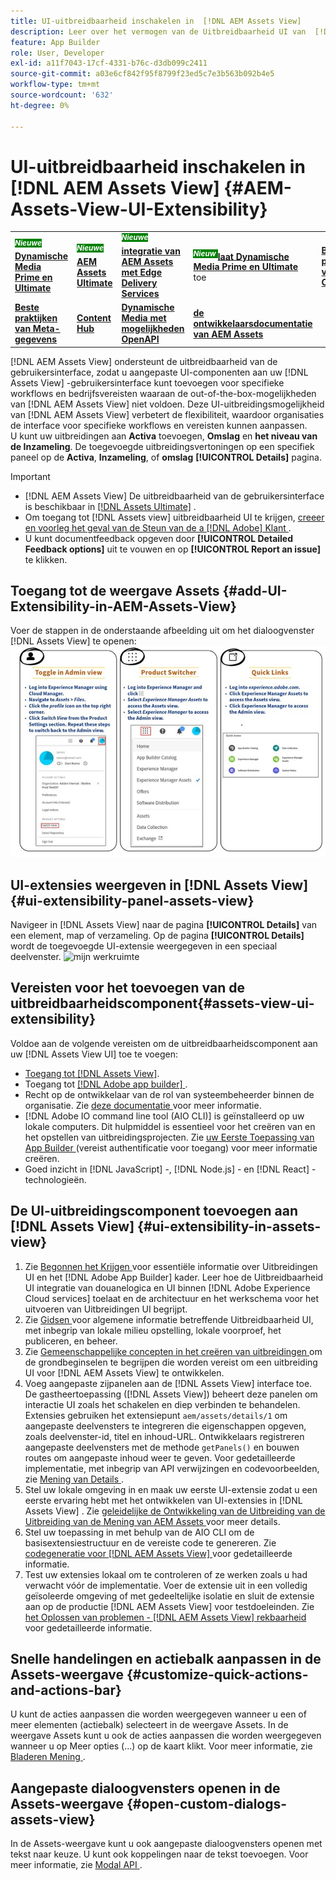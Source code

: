 ```yaml
---
title: UI-uitbreidbaarheid inschakelen in  [!DNL AEM Assets View]
description: Leer over het vermogen van de Uitbreidbaarheid UI van  [!DNL AEM Assets View]. [!DNL AEM Assets View]  UI toelaat het toevoegen van componenten van douaneUI om aan specifieke bedrijfsbehoeften te voldoen.
feature: App Builder
role: User, Developer
exl-id: a11f7043-17cf-4331-b76c-d3db099c2411
source-git-commit: a03e6cf842f95f8799f23ed5c7e3b563b092b4e5
workflow-type: tm+mt
source-wordcount: '632'
ht-degree: 0%

---
```


# UI-uitbreidbaarheid inschakelen in [!DNL AEM Assets View] {#AEM-Assets-View-UI-Extensibility}

<table>
    <tr>
        <td>
            <sup style= "background-color:#008000; color:#FFFFFF; font-weight:bold"><i> Nieuwe </i></sup> <a href="/help/assets/dynamic-media/dm-prime-ultimate.md"><b> Dynamische Media Prime en Ultimate </b></a>
        </td>
        <td>
            <sup style= "background-color:#008000; color:#FFFFFF; font-weight:bold"><i> Nieuwe </i></sup> <a href="/help/assets/assets-ultimate-overview.md"><b> AEM Assets Ultimate </b></a>
        </td>
        <td>
            <sup style= "background-color:#008000; color:#FFFFFF; font-weight:bold"><i> Nieuwe </i></sup> <a href="/help/assets/integrate-aem-assets-edge-delivery-services.md"><b> integratie van AEM Assets met Edge Delivery Services </b></a>
        </td>
          <td>
            <sup style= "background-color:#008000; color:#FFFFFF; font-weight:bold"><i> Nieuw </i></sup> <a href="/help/assets/dynamic-media/enable-dynamic-media-prime-and-ultimate.md"><b> laat Dynamische Media Prime en Ultimate </b></a> toe
        </td>
        <td>
            <a href="/help/assets/search-best-practices.md"><b> Beste praktijken van het Onderzoek </b></a>
        </td>
    </tr>
    <tr>
        <td>
            <a href="/help/assets/metadata-best-practices.md"><b> Beste praktijken van Meta-gegevens </b></a>
        </td>
        <td>
            <a href="/help/assets/product-overview.md"><b> Content Hub </b></a>
        </td>
        <td>
            <a href="/help/assets/dynamic-media-open-apis-overview.md"><b> Dynamische Media met mogelijkheden OpenAPI </b></a>
        </td>
        <td>
            <a href="https://developer.adobe.com/experience-cloud/experience-manager-apis/"><b> de ontwikkelaarsdocumentatie van AEM Assets </b></a>
        </td>
    </tr>
</table>

[!DNL AEM Assets View] ondersteunt de uitbreidbaarheid van de gebruikersinterface, zodat u aangepaste UI-componenten aan uw [!DNL Assets View] -gebruikersinterface kunt toevoegen voor specifieke workflows en bedrijfsvereisten waaraan de out-of-the-box-mogelijkheden van [!DNL AEM Assets View] niet voldoen. Deze UI-uitbreidingsmogelijkheid van [!DNL AEM Assets View] verbetert de flexibiliteit, waardoor organisaties de interface voor specifieke workflows en vereisten kunnen aanpassen.\
U kunt uw uitbreidingen aan **Activa** toevoegen, **Omslag** en **het niveau van de Inzameling**. De toegevoegde uitbreidingsvertoningen op een specifiek paneel op de **Activa**, **Inzameling**, of **omslag** **[!UICONTROL Details]** pagina.

>[!IMPORTANT]
>
> * [!DNL AEM Assets View] De uitbreidbaarheid van de gebruikersinterface is beschikbaar in [[!DNL Assets Ultimate]](/help/assets/assets-ultimate-overview.md) .
> * Om toegang tot [!DNL Assets view] uitbreidbaarheid UI te krijgen, [ creeer en voorleg het geval van de Steun van de a [!DNL Adobe]  Klant ](https://helpx.adobe.com/enterprise/using/support-for-experience-cloud.html).
> * U kunt documentfeedback opgeven door **[!UICONTROL Detailed Feedback options]** uit te vouwen en op **[!UICONTROL Report an issue]** te klikken.

## <a id="1"></a> Toegang tot de weergave Assets {#add-UI-Extensibility-in-AEM-Assets-View}

Voer de stappen in de onderstaande afbeelding uit om het dialoogvenster [!DNL Assets View] te openen:
![ toegang-activa-mening-ui ](/help/assets/assets/access-assets-view.jpg)

## UI-extensies weergeven in [!DNL Assets View] {#ui-extensibility-panel-assets-view}

Navigeer in [!DNL Assets View] naar de pagina **[!UICONTROL Details]** van een element, map of verzameling. Op de pagina **[!UICONTROL Details]** wordt de toegevoegde UI-extensie weergegeven in een speciaal deelvenster.
![ mijn werkruimte ](/help/assets/assets/my-workspace-assets-view3.png)

## Vereisten voor het toevoegen van de uitbreidbaarheidscomponent{#assets-view-ui-extensibility}

Voldoe aan de volgende vereisten om de uitbreidbaarheidscomponent aan uw [!DNL Assets View UI] toe te voegen:

* [ Toegang tot  [!DNL Assets View]](#1).
* Toegang tot [[!DNL Adobe app builder] ](https://developer.adobe.com/app-builder/docs/overview/).
* Recht op de ontwikkelaar van de rol van systeembeheerder binnen de organisatie. Zie [ deze documentatie ](https://developer.adobe.com/uix/docs/guides/get-access/) voor meer informatie.
* [!DNL Adobe IO command line tool (AIO CLI)] is geïnstalleerd op uw lokale computers. Dit hulpmiddel is essentieel voor het creëren van en het opstellen van uitbreidingsprojecten. Zie [ uw Eerste Toepassing van App Builder ](https://developer.adobe.com/app-builder/docs/get_started/app_builder_get_started/first-app#local-environment-set-up) (vereist authentificatie voor toegang) voor meer informatie creëren.
* Goed inzicht in [!DNL JavaScript] -, [!DNL Node.js] - en [!DNL React] -technologieën.

## De UI-uitbreidingscomponent toevoegen aan [!DNL Assets View] {#ui-extensibility-in-assets-view}

1. Zie [ Begonnen het Krijgen ](https://developer.adobe.com/uix/docs/getting-started/) voor essentiële informatie over Uitbreidingen UI en het [!DNL Adobe App Builder] kader. Leer hoe de Uitbreidbaarheid UI integratie van douanelogica en UI binnen [!DNL Adobe Experience Cloud services] toelaat en de architectuur en het werkschema voor het uitvoeren van Uitbreidingen UI begrijpt.
1. Zie [ Gidsen ](https://developer.adobe.com/uix/docs/guides/) voor algemene informatie betreffende Uitbreidbaarheid UI, met inbegrip van lokale milieu opstelling, lokale voorproef, het publiceren, en beheer.
1. Zie [ Gemeenschappelijke concepten in het creëren van uitbreidingen ](https://developer.adobe.com/uix/docs/services/aem-assets-view/api/commons/) om de grondbeginselen te begrijpen die worden vereist om een uitbreiding UI voor [!DNL AEM Assets View] te ontwikkelen.
1. Voeg aangepaste zijpanelen aan de [!DNL Assets View] interface toe. De gastheertoepassing ([!DNL Assets View]) beheert deze panelen om interactie UI zoals het schakelen en diep verbinden te behandelen. Extensies gebruiken het extensiepunt `aem/assets/details/1` om aangepaste deelvensters te integreren die eigenschappen opgeven, zoals deelvenster-id, titel en inhoud-URL. Ontwikkelaars registreren aangepaste deelvensters met de methode `getPanels()` en bouwen routes om aangepaste inhoud weer te geven. Voor gedetailleerde implementatie, met inbegrip van API verwijzingen en codevoorbeelden, zie [ Mening van Details ](https://developer.adobe.com/uix/docs/services/aem-assets-view/api/details-view/).
1. Stel uw lokale omgeving in en maak uw eerste UI-extensie zodat u een eerste ervaring hebt met het ontwikkelen van UI-extensies in [!DNL Assets View] . Zie [ geleidelijke de Ontwikkeling van de Uitbreiding van de Uitbreiding van de Mening van AEM Assets ](https://developer.adobe.com/uix/docs/services/aem-assets-view/extension-development/) voor meer details.
1. Stel uw toepassing in met behulp van de AIO CLI om de basisextensiestructuur en de vereiste code te genereren. Zie [ codegeneratie voor  [!DNL AEM Assets View] ](https://developer.adobe.com/uix/docs/services/aem-assets-view/code-generation/) voor gedetailleerde informatie.
1. Test uw extensies lokaal om te controleren of ze werken zoals u had verwacht vóór de implementatie. Voer de extensie uit in een volledig geïsoleerde omgeving of met gedeeltelijke isolatie en sluit de extensie aan op de productie [!DNL AEM Assets View] voor testdoeleinden. Zie [ het Oplossen van problemen -  [!DNL AEM Assets View]  rekbaarheid ](https://developer.adobe.com/uix/docs/services/aem-assets-view/debug/) voor gedetailleerde informatie.

## Snelle handelingen en actiebalk aanpassen in de Assets-weergave {#customize-quick-actions-and-actions-bar}

U kunt de acties aanpassen die worden weergegeven wanneer u een of meer elementen (actiebalk) selecteert in de weergave Assets. In de weergave Assets kunt u ook de acties aanpassen die worden weergegeven wanneer u op Meer opties (...) op de kaart klikt. Voor meer informatie, zie [ Bladeren Mening ](https://developer.adobe.com/uix/docs/services/aem-assets-view/api/browse-view/).

## Aangepaste dialoogvensters openen in de Assets-weergave {#open-custom-dialogs-assets-view}

In de Assets-weergave kunt u ook aangepaste dialoogvensters openen met tekst naar keuze. U kunt ook koppelingen naar de tekst toevoegen. Voor meer informatie, zie [ Modal API ](https://developer.adobe.com/uix/docs/services/aem-assets-view/api/commons/#modal-api).

